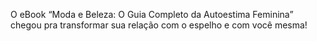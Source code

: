 O eBook “Moda e Beleza: O Guia Completo da Autoestima Feminina” chegou pra transformar sua relação com o espelho e com você mesma!
